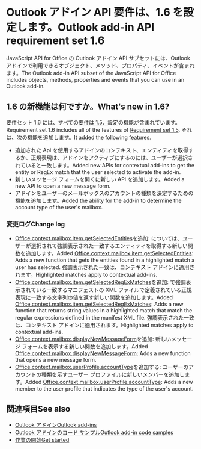 # <a name="outlook-add-in-api-requirement-set-16"></a><span data-ttu-id="65a19-101">Outlook アドイン API 要件は、1.6 を設定します。</span><span class="sxs-lookup"><span data-stu-id="65a19-101">Outlook add-in API requirement set 1.6</span></span>

<span data-ttu-id="65a19-102">JavaScript API for Office の Outlook アドイン API サブセットには、Outlook アドインで利用できるオブジェクト、メソッド、プロパティ、イベントが含まれます。</span><span class="sxs-lookup"><span data-stu-id="65a19-102">The Outlook add-in API subset of the JavaScript API for Office includes objects, methods, properties and events that you can use in an Outlook add-in.</span></span>

## <a name="whats-new-in-16"></a><span data-ttu-id="65a19-103">1.6 の新機能は何ですか。</span><span class="sxs-lookup"><span data-stu-id="65a19-103">What's new in 1.6?</span></span>

<span data-ttu-id="65a19-104">要件セット 1.6 には、すべての[要件は 1.5、設定](../requirement-set-1.5/outlook-requirement-set-1.5.md)の機能が含まれています。</span><span class="sxs-lookup"><span data-stu-id="65a19-104">Requirement set 1.6 includes all of the features of [Requirement set 1.5](../requirement-set-1.5/outlook-requirement-set-1.5.md).</span></span> <span data-ttu-id="65a19-105">それは、次の機能を追加します。</span><span class="sxs-lookup"><span data-stu-id="65a19-105">It added the following features.</span></span>

- <span data-ttu-id="65a19-106">追加された Api を使用するアドインのコンテキスト、エンティティを取得するか、正規表現は、アドインをアクティブにするのには、ユーザーが選択されていると一致します。</span><span class="sxs-lookup"><span data-stu-id="65a19-106">Added new APIs for contextual add-ins to get the entity or RegEx match that the user selected to activate the add-in.</span></span>
- <span data-ttu-id="65a19-107">新しいメッセージ フォームを開くに新しい API を追加します。</span><span class="sxs-lookup"><span data-stu-id="65a19-107">Added a new API to open a new message form.</span></span>
- <span data-ttu-id="65a19-108">アドインをユーザーのメールボックスのアカウントの種類を決定するための機能を追加します。</span><span class="sxs-lookup"><span data-stu-id="65a19-108">Added the ability for the add-in to determine the account type of the user's mailbox.</span></span>

### <a name="change-log"></a><span data-ttu-id="65a19-109">変更ログ</span><span class="sxs-lookup"><span data-stu-id="65a19-109">Change log</span></span>

- <span data-ttu-id="65a19-110">[Office.context.mailbox.item.getSelectedEntities](office.context.mailbox.item.md#getselectedentities--entitiesjavascriptapioutlook16officeentities)を追加: については、ユーザーが選択されて強調表示された一致するエンティティを取得する新しい関数を追加します。</span><span class="sxs-lookup"><span data-stu-id="65a19-110">Added [Office.context.mailbox.item.getSelectedEntities](office.context.mailbox.item.md#getselectedentities--entitiesjavascriptapioutlook16officeentities): Adds a new function that gets the entities found in a highlighted match a user has selected.</span></span> <span data-ttu-id="65a19-111">強調表示された一致は、コンテキスト アドインに適用されます。</span><span class="sxs-lookup"><span data-stu-id="65a19-111">Highlighted matches apply to contextual add-ins.</span></span>
- <span data-ttu-id="65a19-112">[Office.context.mailbox.item.getSelectedRegExMatches](office.context.mailbox.item.md#getselectedregexmatches--object)を追加: で強調表示されている一致するマニフェストの XML ファイルで定義されている正規表現に一致する文字列の値を返す新しい関数を追加します。</span><span class="sxs-lookup"><span data-stu-id="65a19-112">Added [Office.context.mailbox.item.getSelectedRegExMatches](office.context.mailbox.item.md#getselectedregexmatches--object): Adds a new function that returns string values in a highlighted match that match the regular expressions defined in the manifest XML file.</span></span> <span data-ttu-id="65a19-113">強調表示された一致は、コンテキスト アドインに適用されます。</span><span class="sxs-lookup"><span data-stu-id="65a19-113">Highlighted matches apply to contextual add-ins.</span></span>
- <span data-ttu-id="65a19-114">[Office.context.mailbox.displayNewMessageForm](office.context.mailbox.md#displaynewmessageformparameters)を追加: 新しいメッセージ フォームを表示する新しい関数を追加します。</span><span class="sxs-lookup"><span data-stu-id="65a19-114">Added [Office.context.mailbox.displayNewMessageForm](office.context.mailbox.md#displaynewmessageformparameters): Adds a new function that opens a new message form.</span></span>
- <span data-ttu-id="65a19-115">[Office.context.mailbox.userProfile.accountType](office.context.mailbox.userprofile.md#accounttype-string)を追加する: ユーザーのアカウントの種類を示すユーザー プロファイルに新しいメンバーを追加します。</span><span class="sxs-lookup"><span data-stu-id="65a19-115">Added [Office.context.mailbox.userProfile.accountType](office.context.mailbox.userprofile.md#accounttype-string): Adds a new member to the user profile that indicates the type of the user's account.</span></span>

## <a name="see-also"></a><span data-ttu-id="65a19-116">関連項目</span><span class="sxs-lookup"><span data-stu-id="65a19-116">See also</span></span>

- [<span data-ttu-id="65a19-117">Outlook アドイン</span><span class="sxs-lookup"><span data-stu-id="65a19-117">Outlook add-ins</span></span>](https://docs.microsoft.com/outlook/add-ins/)
- [<span data-ttu-id="65a19-118">Outlook アドインのコード サンプル</span><span class="sxs-lookup"><span data-stu-id="65a19-118">Outlook add-in code samples</span></span>](https://developer.microsoft.com/outlook/gallery/?filterBy=Outlook,Samples,Add-ins)
- [<span data-ttu-id="65a19-119">作業の開始</span><span class="sxs-lookup"><span data-stu-id="65a19-119">Get started</span></span>](https://docs.microsoft.com/outlook/add-ins/quick-start)